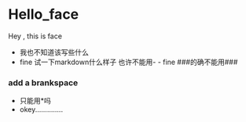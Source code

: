 # Hello_face
Hey , this is face

* 我也不知道该写些什么
* fine
试一下markdown什么样子
也许不能用- - 
fine
###的确不能用###
### add a brankspace ###
* 只能用*吗
* okey..............
